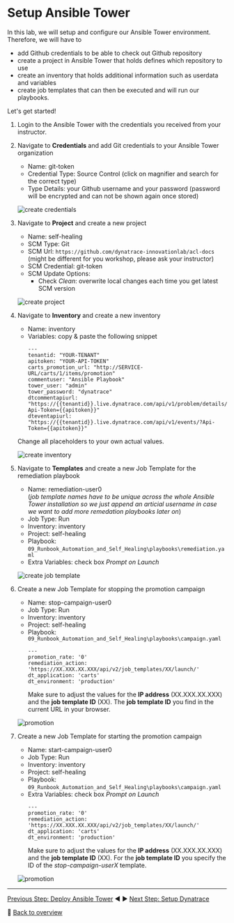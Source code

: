 # Setup Ansible Tower

In this lab, we will setup and configure our Ansible Tower environment.
Therefore, we will have to 
- add Github credentials to be able to check out Github repository
- create a project in Ansible Tower that holds defines which repository to use
- create an inventory that holds additional information such as userdata and variables
- create job templates that can then be executed and will run our playbooks.

Let's get started! 

1. Login to the Ansible Tower with the credentials you received from your instructor.

1. Navigate to **Credentials** and add Git credentials to your Ansible Tower organization
    - Name: git-token
    - Credential Type: Source Control (click on magnifier and search for the correct type)
    - Type Details: your Github username and your password (password will be encrypted and can not be shown again once stored)

    ![create credentials](../assets/create-credential.png) 

1. Navigate to **Project** and create a new project
    - Name: self-healing
    - SCM Type: Git
    - SCM Url: `https://github.com/dynatrace-innovationlab/acl-docs` (might be different for you workshop, please ask your instructor)
    - SCM Credential: git-token
    - SCM Update Options:
      - Check _Clean_: overwrite local changes each time you get latest SCM version

    ![create project](../assets/create-project.png)

1. Navigate to **Inventory** and create a new inventory
    - Name: inventory
    - Variables: copy & paste the following snippet
      ```
      ---
      tenantid: "YOUR-TENANT"
      apitoken: "YOUR-API-TOKEN"
      carts_promotion_url: "http://SERVICE-URL/carts/1/items/promotion"
      commentuser: "Ansible Playbook"
      tower_user: "admin"
      tower_password: "dynatrace"
      dtcommentapiurl: "https://{{tenantid}}.live.dynatrace.com/api/v1/problem/details/{{pid}}/comments?Api-Token={{apitoken}}"
      dteventapiurl: "https://{{tenantid}}.live.dynatrace.com/api/v1/events/?Api-Token={{apitoken}}"
      ```

    Change all placeholders to your own actual values.

    ![create inventory](../assets/create-inventory.png)

1. Navigate to **Templates** and create a new Job Template for the remediation playbook
    - Name: remediation-user0 <br>
      (_job template names have to be unique across the whole Ansible Tower installation so we just append an articial username in case we want to add more remedation playbooks later on_)
    - Job Type: Run
    - Inventory: inventory
    - Project: self-healing
    - Playbook: `09_Runbook_Automation_and_Self_Healing\playbooks\remediation.yaml`
    - Extra Variables: check box _Prompt on Launch_ 

    ![create job template](../assets/create-job-template.png)
    
1. Create a new Job Template for stopping the promotion campaign
    - Name: stop-campaign-user0 
    - Job Type: Run
    - Inventory: inventory
    - Project: self-healing
    - Playbook: `09_Runbook_Automation_and_Self_Healing\playbooks\campaign.yaml`
      ```
      ---
      promotion_rate: '0'
      remediation_action: 'https://XX.XXX.XX.XXX/api/v2/job_templates/XX/launch/'
      dt_application: 'carts'
      dt_environment: 'production'
      ```
      Make sure to adjust the values for the **IP address** (XX.XXX.XX.XXX) and the **job template ID** (XX). The **job template ID** you find in the current URL in your browser.

    ![promotion](../assets/ansible-stop-promotion.png)
    
1. Create a new Job Template for starting the promotion campaign
    - Name: start-campaign-user0 
    - Job Type: Run
    - Inventory: inventory
    - Project: self-healing
    - Playbook: `09_Runbook_Automation_and_Self_Healing\playbooks\campaign.yaml`
    - Extra Variables: check box _Prompt on Launch_ 
      ```
      ---
      promotion_rate: '0'
      remediation_action: 'https://XX.XXX.XX.XXX/api/v2/job_templates/XX/launch/'
      dt_application: 'carts'
      dt_environment: 'production'
      ```
      Make sure to adjust the values for the **IP address** (XX.XXX.XX.XXX) and the **job template ID** (XX). For the **job template ID** you specify the ID of the *stop-campaign-userX* template. 

    ![promotion](../assets/ansible-start-promotion.png)

---
[Previous Step: Deploy Ansible Tower](../01_Deploy_Ansible_Tower) :arrow_backward: :arrow_forward: [Next Step: Setup Dynatrace](../03_Setup_Dynatrace)

:arrow_up_small: [Back to overview](../)
